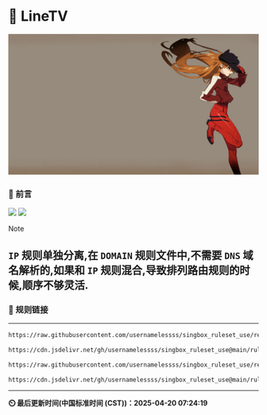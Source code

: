 
# 🧸 LineTV
![](https://raw.githubusercontent.com/usernamelessss/picture-bed/main/images/202504042256831.jpg)
### 📣 前言
![](https://shields.io/badge/-移除重复规则-ff69b4) ![](https://shields.io/badge/-IP&nbsp;规则单独存放不与&nbsp;DOMAIN&nbsp;等混合-green)
> [!NOTE]
**`IP` 规则单独分离,在 `DOMAIN` 规则文件中,不需要 `DNS` 域名解析的,如果和 `IP` 规则混合,导致排列路由规则的时候,顺序不够灵活.**
---

###  🔗 规则链接
---

```url
https://raw.githubusercontent.com/usernamelessss/singbox_ruleset_use/refs/heads/main/rule/LineTV/LineTV_No_IP.json
```

```url
https://cdn.jsdelivr.net/gh/usernamelessss/singbox_ruleset_use@main/rule/LineTV/LineTV_No_IP.json
```

```url
https://raw.githubusercontent.com/usernamelessss/singbox_ruleset_use/refs/heads/main/rule/LineTV/LineTV_No_IP.srs
```

```url
https://cdn.jsdelivr.net/gh/usernamelessss/singbox_ruleset_use@main/rule/LineTV/LineTV_No_IP.srs
```

---
**⏲️ 最后更新时间(中国标准时间 (CST))：2025-04-20 07:24:19**